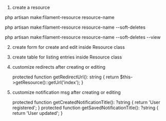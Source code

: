 1. create a resource

php artisan make:filament-resource resource-name

php artisan make:filament-resource resource-name --soft-deletes

php artisan make:filament-resource resource-name --soft-deletes --view

2. create form for create and edit inside Resource class

3. create table for listing entries inside Resource class

4. customize redirects after creating or editing

    protected function getRedirectUrl(): string
    {
        return $this->getResource()::getUrl('index');
    }

5. customize notification msg after creating or editing

    protected function getCreatedNotificationTitle(): ?string
    {
        return 'User registered';
    }
    protected function getSavedNotificationTitle(): ?string
    {
        return 'User updated';
    }



